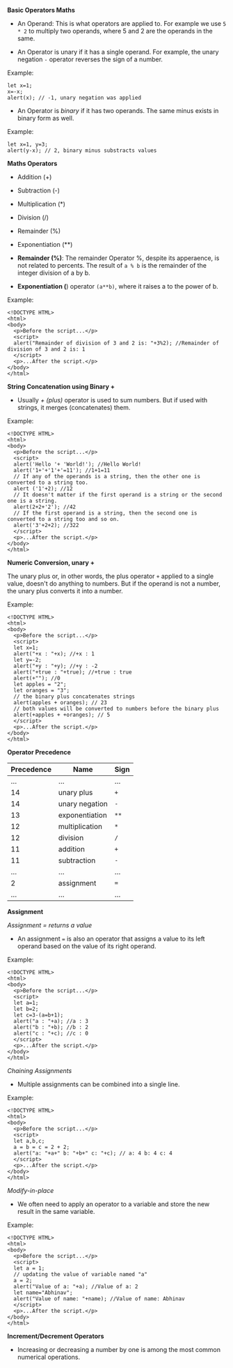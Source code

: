 **Basic Operators Maths**

- An Operand: This is what operators are applied to. For example we use ```5 * 2``` to multiply two operands, where 5 and 2 are the operands in the same.

- An Operator is unary if it has a single operand. For example, the unary negation ```-``` operator reverses the sign of a number.

Example:
```
let x=1;
x=-x;
alert(x); // -1, unary negation was applied
```

- An Operator is *binary* if it has two operands. The same minus exists in binary form as well.

Example:
```
let x=1, y=3;
alert(y-x); // 2, binary minus substracts values
```

**Maths Operators**

- Addition (+)
- Subtraction (-)
- Multiplication (*)
- Division (/)
- Remainder (%)
- Exponentiation (**)

- **Remainder (%)**: The remainder Operator %, despite its apperaence, is not related to percents. The result of ```a % b``` is the remainder of the integer division of a by b.

- **Exponentiation (**) operator ```(a**b)```, where it raises a to the power of b.

Example:
```
<!DOCTYPE HTML>
<html>
<body>
  <p>Before the script...</p>
  <script>
  alert("Remainder of division of 3 and 2 is: "+3%2); //Remainder of division of 3 and 2 is: 1
  </script>
  <p>...After the script.</p>
</body>
</html>
```

**String Concatenation using Binary +**

- Usually *+ (plus)* operator is used to sum numbers. But if used with strings, it merges (concatenates) them.

Example:
```
<!DOCTYPE HTML>
<html>
<body>
  <p>Before the script...</p>
  <script>
  alert('Hello '+ 'World!'); //Hello World!
  alert('1+'+'1'+'=11'); //1+1=11
  // If any of the operands is a string, then the other one is converted to a string too.
  alert ('1'+2); //12
  // It doesn't matter if the first operand is a string or the second one is a string.
  alert(2+2+'2'); //42
  // If the first operand is a string, then the second one is converted to a string too and so on.
  alert('3'+2+2); //322
  </script>
  <p>...After the script.</p>
</body>
</html>
```

**Numeric Conversion, unary +**

The unary plus or, in other words, the plus operator ```+``` applied to a single value, doesn't do anything to numbers. But if the operand is not a number, the unary plus converts it into a number.

Example:
```
<!DOCTYPE HTML>
<html>
<body>
  <p>Before the script...</p>
  <script>
  let x=1;
  alert("+x : "+x); //+x : 1
  let y=-2;
  alert("+y : "+y); //+y : -2
  alert("+true : "+true); //+true : true
  alert(+""); //0
  let apples = "2";
  let oranges = "3";
  // the binary plus concatenates strings
  alert(apples + oranges); // 23
  // both values will be converted to numbers before the binary plus
  alert(+apples + +oranges); // 5
  </script>
  <p>...After the script.</p>
</body>
</html>
```

**Operator Precedence**

<table>
<thead>
<tr>
<th>Precedence</th>
<th>Name</th>
<th>Sign</th>
</tr>
</thead>
<tbody>
<tr>
<td>…</td>
<td>…</td>
<td>…</td>
</tr>
<tr>
<td>14</td>
<td>unary plus</td>
<td><code>+</code></td>
</tr>
<tr>
<td>14</td>
<td>unary negation</td>
<td><code>-</code></td>
</tr>
<tr>
<td>13</td>
<td>exponentiation</td>
<td><code>**</code></td>
</tr>
<tr>
<td>12</td>
<td>multiplication</td>
<td><code>*</code></td>
</tr>
<tr>
<td>12</td>
<td>division</td>
<td><code>/</code></td>
</tr>
<tr>
<td>11</td>
<td>addition</td>
<td><code>+</code></td>
</tr>
<tr>
<td>11</td>
<td>subtraction</td>
<td><code>-</code></td>
</tr>
<tr>
<td>…</td>
<td>…</td>
<td>…</td>
</tr>
<tr>
<td>2</td>
<td>assignment</td>
<td><code>=</code></td>
</tr>
<tr>
<td>…</td>
<td>…</td>
<td>…</td>
</tr>
</tbody>
</table>

**Assignment**

*Assignment = returns a value*

- An assignment ```=``` is also an operator that assigns a value to its left operand based on the value of its right operand.

Example:
```
<!DOCTYPE HTML>
<html>
<body>
  <p>Before the script...</p>
  <script>
  let a=1;
  let b=2;
  let c=3-(a=b+1);
  alert("a : "+a); //a : 3
  alert("b : "+b); //b : 2
  alert("c : "+c); //c : 0
  </script>
  <p>...After the script.</p>
</body>
</html>
```

*Chaining Assignments*

- Multiple assignments can be combined into a single line.

Example:
```
<!DOCTYPE HTML>
<html>
<body>
  <p>Before the script...</p>
  <script>
  let a,b,c;
  a = b = c = 2 + 2;
  alert("a: "+a+" b: "+b+" c: "+c); // a: 4 b: 4 c: 4
  </script>
  <p>...After the script.</p>
</body>
</html>
```

*Modify-in-place*

- We often need to apply an operator to a variable and store the new result in the same variable.

Example:
```
<!DOCTYPE HTML>
<html>
<body>
  <p>Before the script...</p>
  <script>
  let a = 1;
  // updating the value of variable named "a"
  a = 2;
  alert("Value of a: "+a); //Value of a: 2
  let name="Abhinav";
  alert("Value of name: "+name); //Value of name: Abhinav
  </script>
  <p>...After the script.</p>
</body>
</html>
```

**Increment/Decrement Operators**

- Increasing or decreasing a number by one is among the most common numerical operations.
